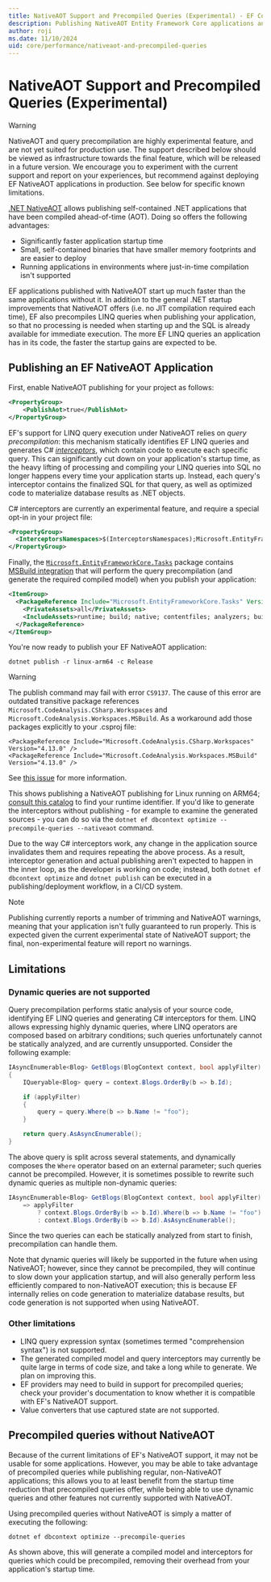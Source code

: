 ```yaml
---
title: NativeAOT Support and Precompiled Queries (Experimental) - EF Core
description: Publishing NativeAOT Entity Framework Core applications and using precompiled queries
author: roji
ms.date: 11/10/2024
uid: core/performance/nativeaot-and-precompiled-queries
---
```

# NativeAOT Support and Precompiled Queries (Experimental)

> [!WARNING]
> NativeAOT and query precompilation are highly experimental feature, and are not yet suited for production use. The support described below should be viewed as infrastructure towards the final feature, which will be released in a future version. We encourage you to experiment with the current support and report on your experiences, but recommend against deploying EF NativeAOT applications in production. See below for specific known limitations.

[.NET NativeAOT](/dotnet/core/deploying/native-aot) allows publishing self-contained .NET applications that have been compiled ahead-of-time (AOT). Doing so offers the following advantages:

* Significantly faster application startup time
* Small, self-contained binaries that have smaller memory footprints and are easier to deploy
* Running applications in environments where just-in-time compilation isn't supported

EF applications published with NativeAOT start up much faster than the same applications without it. In addition to the general .NET startup improvements that NativeAOT offers (i.e. no JIT compilation required each time), EF also precompiles LINQ queries when publishing your application, so that no processing is needed when starting up and the SQL is already available for immediate execution. The more EF LINQ queries an application has in its code, the faster the startup gains are expected to be.

## Publishing an EF NativeAOT Application

First, enable NativeAOT publishing for your project as follows:

```xml
<PropertyGroup>
    <PublishAot>true</PublishAot>
</PropertyGroup>
```

EF's support for LINQ query execution under NativeAOT relies on *query precompilation*: this mechanism statically identifies EF LINQ queries and generates C# [*interceptors*](/dotnet/csharp/whats-new/csharp-12#interceptors), which contain code to execute each specific query. This can significantly cut down on your application's startup time, as the heavy lifting of processing and compiling your LINQ queries into SQL no longer happens every time your application starts up. Instead, each query's interceptor contains the finalized SQL for that query, as well as optimized code to materialize database results as .NET objects.

C# interceptors are currently an experimental feature, and require a special opt-in in your project file:

```xml
<PropertyGroup>
  <InterceptorsNamespaces>$(InterceptorsNamespaces);Microsoft.EntityFrameworkCore.GeneratedInterceptors</InterceptorsNamespaces>
</PropertyGroup>
```

Finally, the [`Microsoft.EntityFrameworkCore.Tasks`](https://www.nuget.org/packages/Microsoft.EntityFrameworkCore.Tasks) package contains [MSBuild integration](xref:core/cli/msbuild) that will perform the query precompilation (and generate the required compiled model) when you publish your application:

```xml
<ItemGroup>
  <PackageReference Include="Microsoft.EntityFrameworkCore.Tasks" Version="9.0.0">
    <PrivateAssets>all</PrivateAssets>
    <IncludeAssets>runtime; build; native; contentfiles; analyzers; buildtransitive</IncludeAssets>
  </PackageReference>
</ItemGroup>
```

You're now ready to publish your EF NativeAOT application:

```console
dotnet publish -r linux-arm64 -c Release
```

> [!WARNING]
> The publish command may fail with error `CS9137`. The cause of this error are outdated transitive package references `Microsoft.CodeAnalysis.CSharp.Workspaces` and `Microsoft.CodeAnalysis.Workspaces.MSBuild`. As a workaround add those packages explicitly to your .csproj file:
> ```
> <PackageReference Include="Microsoft.CodeAnalysis.CSharp.Workspaces" Version="4.13.0" />
> <PackageReference Include="Microsoft.CodeAnalysis.Workspaces.MSBuild" Version="4.13.0" />
> ```
> See [this issue](https://github.com/dotnet/efcore/issues/35945) for more information.

This shows publishing a NativeAOT publishing for Linux running on ARM64; [consult this catalog](/dotnet/core/rid-catalog) to find your runtime identifier. If you'd like to generate the interceptors without publishing - for example to examine the generated sources - you can do so via the `dotnet ef dbcontext optimize --precompile-queries --nativeaot` command.

Due to the way C# interceptors work, any change in the application source invalidates them and requires repeating the above process. As a result, interceptor generation and actual publishing aren't expected to happen in the inner loop, as the developer is working on code; instead, both `dotnet ef dbcontext optimize` and `dotnet publish` can be executed in a publishing/deployment workflow, in a CI/CD system.

> [!NOTE]
> Publishing currently reports a number of trimming and NativeAOT warnings, meaning that your application isn't fully guaranteed to run properly. This is expected given the current experimental state of NativeAOT support; the final, non-experimental feature will report no warnings.

## Limitations

### Dynamic queries are not supported

Query precompilation performs static analysis of your source code, identifying EF LINQ queries and generating C# interceptors for them. LINQ allows expressing highly dynamic queries, where LINQ operators are composed based on arbitrary conditions; such queries unfortunately cannot be statically analyzed, and are currently unsupported. Consider the following example:

```c#
IAsyncEnumerable<Blog> GetBlogs(BlogContext context, bool applyFilter)
{
    IQueryable<Blog> query = context.Blogs.OrderBy(b => b.Id);

    if (applyFilter)
    {
        query = query.Where(b => b.Name != "foo");
    }

    return query.AsAsyncEnumerable();
}
```

The above query is split across several statements, and dynamically composes the `Where` operator based on an external parameter; such queries cannot be precompiled. However, it is sometimes possible to rewrite such dynamic queries as multiple non-dynamic queries:

```c#
IAsyncEnumerable<Blog> GetBlogs(BlogContext context, bool applyFilter)
    => applyFilter
        ? context.Blogs.OrderBy(b => b.Id).Where(b => b.Name != "foo").AsAsyncEnumerable()
        : context.Blogs.OrderBy(b => b.Id).AsAsyncEnumerable();
```

Since the two queries can each be statically analyzed from start to finish, precompilation can handle them.

Note that dynamic queries will likely be supported in the future when using NativeAOT; however, since they cannot be precompiled, they will continue to slow down your application startup, and will also generally perform less efficiently compared to non-NativeAOT execution; this is because EF internally relies on code generation to materialize database results, but code generation is not supported when using NativeAOT.

### Other limitations

* LINQ query expression syntax (sometimes termed "comprehension syntax") is not supported.
* The generated compiled model and query interceptors may currently be quite large in terms of code size, and take a long while to generate. We plan on improving this.
* EF providers may need to build in support for precompiled queries; check your provider's documentation to know whether it is compatible with EF's NativeAOT support.
* Value converters that use captured state are not supported.

## Precompiled queries without NativeAOT

Because of the current limitations of EF's NativeAOT support, it may not be usable for some applications. However, you may be able to take advantage of precompiled queries while publishing regular, non-NativeAOT applications; this allows you to at least benefit from the startup time reduction that precompiled queries offer, while being able to use dynamic queries and other features not currently supported with NativeAOT.

Using precompiled queries without NativeAOT is simply a matter of executing the following:

```console
dotnet ef dbcontext optimize --precompile-queries
```

As shown above, this will generate a compiled model and interceptors for queries which could be precompiled, removing their overhead from your application's startup time.
